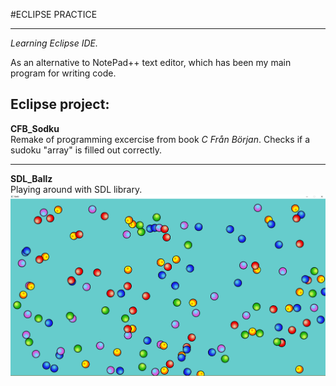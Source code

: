 #ECLIPSE PRACTICE

---

*Learning Eclipse IDE.* 

As an alternative to NotePad++ text editor, which has been my main program for writing code.  

## Eclipse project:  
**CFB_Sodku**  
Remake of programming excercise from book *C Från Början*.  Checks if a sudoku "array" is filled out correctly.  

---

**SDL_Ballz**  
Playing around with SDL library.   
![Ballz](https://raw.githubusercontent.com/GoblinDynamiteer/eclipse_practice/master/SDL_Ballz/img/balls_002.PNG)
